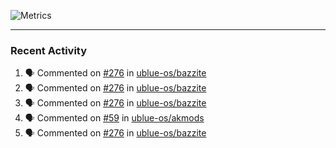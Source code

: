 ![Metrics](https://metrics.lecoq.io/KyleGospo?template=classic&base=header%2C%20activity%2C%20community%2C%20repositories%2C%20metadata&base.indepth=false&base.hireable=false&base.skip=false&config.timezone=America%2FLos_Angeles)

---
### Recent Activity
<!--START_SECTION:activity-->
1. 🗣 Commented on [#276](https://github.com/ublue-os/bazzite/issues/276#issuecomment-1712210167) in [ublue-os/bazzite](https://github.com/ublue-os/bazzite)
2. 🗣 Commented on [#276](https://github.com/ublue-os/bazzite/issues/276#issuecomment-1712202554) in [ublue-os/bazzite](https://github.com/ublue-os/bazzite)
3. 🗣 Commented on [#276](https://github.com/ublue-os/bazzite/issues/276#issuecomment-1712190624) in [ublue-os/bazzite](https://github.com/ublue-os/bazzite)
4. 🗣 Commented on [#59](https://github.com/ublue-os/akmods/issues/59#issuecomment-1712132298) in [ublue-os/akmods](https://github.com/ublue-os/akmods)
5. 🗣 Commented on [#276](https://github.com/ublue-os/bazzite/issues/276#issuecomment-1712124552) in [ublue-os/bazzite](https://github.com/ublue-os/bazzite)
<!--END_SECTION:activity-->
